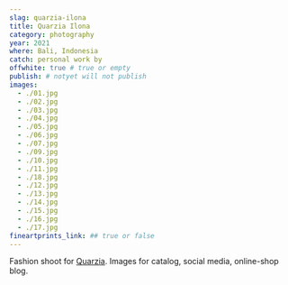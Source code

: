 ```yaml
---
slag: quarzia-ilona
title: Quarzia Ilona
category: photography
year: 2021
where: Bali, Indonesia
catch: personal work by
offwhite: true # true or empty
publish: # notyet will not publish
images:
  - ./01.jpg
  - ./02.jpg
  - ./03.jpg
  - ./04.jpg
  - ./05.jpg
  - ./06.jpg
  - ./07.jpg
  - ./09.jpg
  - ./10.jpg
  - ./11.jpg
  - ./18.jpg
  - ./12.jpg
  - ./13.jpg
  - ./14.jpg
  - ./15.jpg
  - ./16.jpg
  - ./17.jpg
fineartprints_link: ## true or false
---
```


Fashion shoot for [Quarzia](https://quarzia.it/). Images for catalog, social media, online-shop blog.
